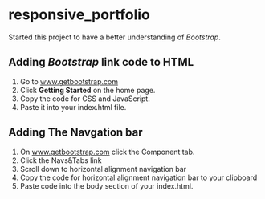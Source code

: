 # responsive_portfolio
 
 Started this project to have a better understanding of *Bootstrap*.

 ## Adding *Bootstrap* link code to HTML
 1. Go to www.getbootstrap.com
 2. Click **Getting Started** on the home page.
 3. Copy the code for CSS and JavaScript.
 4. Paste it into your index.html file.

## Adding The Navgation bar
1. On www.getbootstrap.com click the Component tab.
2. Click the Navs&Tabs link
3. Scroll down to horizontal alignment navigation bar
4. Copy the code for horizontal alignment navigation bar to your clipboard
5. Paste code into the body section of your index.html.
